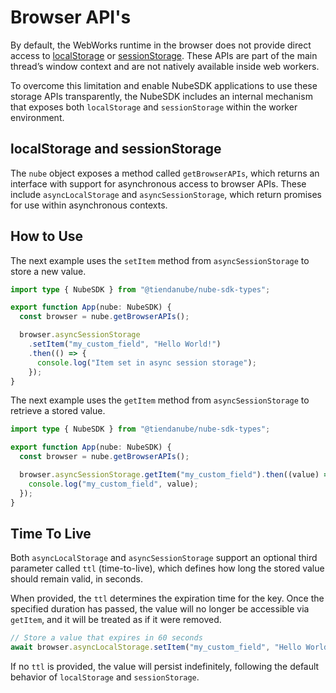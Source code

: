 # Browser API's

By default, the WebWorks runtime in the browser does not provide direct access to [localStorage](https://developer.mozilla.org/en-US/docs/Web/API/Window/localStorage) or [sessionStorage](https://developer.mozilla.org/en-US/docs/Web/API/Window/sessionStorage). These APIs are part of the main thread’s window context and are not natively available inside web workers.

To overcome this limitation and enable NubeSDK applications to use these storage APIs transparently, the NubeSDK includes an internal mechanism that exposes both `localStorage` and `sessionStorage` within the worker environment.

## localStorage and sessionStorage

The `nube` object exposes a method called `getBrowserAPIs`, which returns an interface with support for asynchronous access to browser APIs. These include `asyncLocalStorage` and `asyncSessionStorage`, which return promises for use within asynchronous contexts.

## How to Use

The next example uses the `setItem` method from `asyncSessionStorage` to store a new value.

```typescript title="main.ts"
import type { NubeSDK } from "@tiendanube/nube-sdk-types";

export function App(nube: NubeSDK) {
  const browser = nube.getBrowserAPIs();

  browser.asyncSessionStorage
    .setItem("my_custom_field", "Hello World!")
    .then(() => {
      console.log("Item set in async session storage");
    });
}
```

The next example uses the `getItem` method from `asyncSessionStorage` to retrieve a stored value.

```typescript title="main.ts"
import type { NubeSDK } from "@tiendanube/nube-sdk-types";

export function App(nube: NubeSDK) {
  const browser = nube.getBrowserAPIs();

  browser.asyncSessionStorage.getItem("my_custom_field").then((value) => {
    console.log("my_custom_field", value);
  });
}
```

## Time To Live

Both `asyncLocalStorage` and `asyncSessionStorage` support an optional third parameter called `ttl` (time-to-live), which defines how long the stored value should remain valid, in seconds.

When provided, the `ttl` determines the expiration time for the key. Once the specified duration has passed, the value will no longer be accessible via `getItem`, and it will be treated as if it were removed.

```typescript title="main.ts"
// Store a value that expires in 60 seconds
await browser.asyncLocalStorage.setItem("my_custom_field", "Hello World!", 60);
```

If no `ttl` is provided, the value will persist indefinitely, following the default behavior of `localStorage` and `sessionStorage`.

